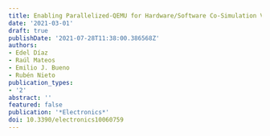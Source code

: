 ```yaml
---
title: Enabling Parallelized-QEMU for Hardware/Software Co-Simulation Virtual Platforms
date: '2021-03-01'
draft: true
publishDate: '2021-07-28T11:38:00.386568Z'
authors:
- Edel Díaz
- Raúl Mateos
- Emilio J. Bueno
- Rubén Nieto
publication_types:
- '2'
abstract: ''
featured: false
publication: '*Electronics*'
doi: 10.3390/electronics10060759
---
```


